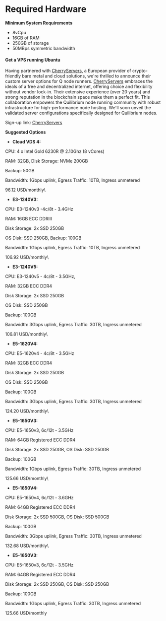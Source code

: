 # Required Hardware

**Minimum System Requirements**

* 8vCpu
* 16GB of RAM
* 250GB of storage
* 50MBps symmetric bandwidth

#### Get a VPS running Ubuntu

Having partnered with [CherryServers](https://www.cherryservers.com/?affiliate=676XHODW), a European provider of crypto-friendly bare metal and cloud solutions, we're thrilled to announce their custom server options for Q node runners. [CherryServers](https://www.cherryservers.com/?affiliate=676XHODW) embraces the ideals of a free and decentralized internet, offering choice and flexibility without vendor lock-in. Their extensive experience (over 20 years) and strong reputation in the blockchain space make them a perfect fit. This collaboration empowers the Quilibrium node running community with robust infrastructure for high-performance node hosting. We'll soon unveil the validated server configurations specifically designed for Quilibrium nodes.

Sign-up link: [CherryServers](https://www.cherryservers.com/?affiliate=676XHODW)

**Suggested Options**

* **Cloud VDS 4:**&#x20;

CPU: 4 x Intel Gold 6230R @ 2.10Ghz (8 vCores)

RAM: 32GB, Disk Storage: NVMe 200GB

Backup: 50GB

Bandwidth: 1Gbps uplink, Egress Traffic: 10TB, Ingress unmetered

96.12 USD/monthly\


* **E3-1240V3:**&#x20;

CPU: E3-1240v3 -4c/8t - 3.4GHz

RAM: 16GB ECC DDRIII

Disk Storage: 2x SSD 250GB

OS Disk: SSD 250GB, Backup: 100GB

Bandwidth: 1Gbps uplink, Egress Traffic: 10TB, Ingress unmetered

106.92 USD/monthly\


* **E3-1240V5:**&#x20;

CPU: E3-1240v5 - 4c/8t - 3.5GHz,&#x20;

RAM: 32GB ECC DDR4

Disk Storage: 2x SSD 250GB

OS Disk: SSD 250GB

Backup: 100GB

Bandwidth: 3Gbps uplink, Egress Traffic: 30TB, Ingress unmetered

106.81 USD/monthly\


* **E5-1620V4:**&#x20;

CPU: E5-1620v4 - 4c/8t - 3.5GHz

RAM: 32GB ECC DDR4

Disk Storage: 2x SSD 250GB

OS Disk: SSD 250GB

Backup: 100GB

Bandwidth: 3Gbps uplink, Egress Traffic: 30TB, Ingress unmetered

124.20 USD/monthly\


* **E5-1650V3:**&#x20;

CPU: E5-1650v3, 6c/12t - 3.5GHz

RAM: 64GB Registered ECC DDR4

Disk Storage: 2x SSD 250GB, OS Disk: SSD 250GB

Backup: 100GB

Bandwidth: 1Gbps uplink, Egress Traffic: 30TB, Ingress unmetered

125.66 USD/monthly\


* **E5-1650V4:**&#x20;

CPU: E5-1650v4, 6c/12t - 3.6GHz

RAM: 64GB Registered ECC DDR4

Disk Storage: 2x SSD 500GB, OS Disk: SSD 500GB

Backup: 100GB

Bandwidth: 3Gbps uplink, Egress Traffic: 30TB, Ingress unmetered

132.68 USD/monthly\


* **E5-1650V3:**

CPU: E5-1650v3, 6c/12t - 3.5GHz

RAM: 64GB Registered ECC DDR4

Disk Storage: 2x SSD 250GB, OS Disk: SSD 250GB

Backup: 100GB

Bandwidth: 1Gbps uplink, Egress Traffic: 30TB, Ingress unmetered

125.66 USD/monthly
